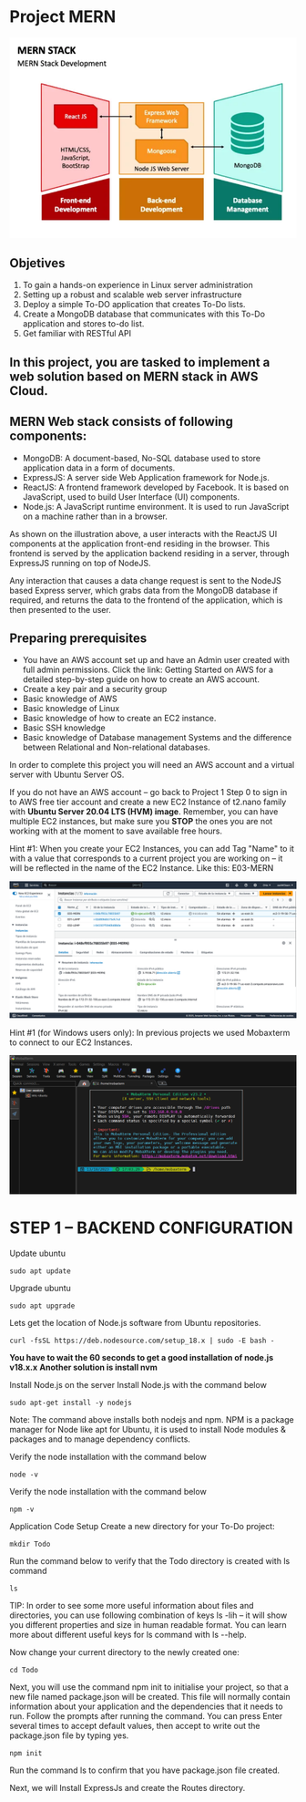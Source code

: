 # Project MERN

![MERN stack](https://github.com/santiagosaes/DevOps-Project/blob/main/3%20-%20MERN%20project/images/mernstack.png)

## Objetives
1.  To gain a hands-on experience in Linux server administration
2. Setting up a robust and scalable web server infrastructure
3. Deploy a simple To-DO application that creates To-Do lists.
4. Create a MongoDB database that communicates with this To-Do application and stores to-do list.
5. Get familiar with RESTful API

## In this project, you are tasked to implement a web solution based on MERN stack in AWS Cloud.

## MERN Web stack consists of following components:
- MongoDB: A document-based, No-SQL database used to store application data in a form of documents.
- ExpressJS: A server side Web Application framework for Node.js.
- ReactJS: A frontend framework developed by Facebook. It is based on JavaScript, used to build User Interface (UI) components.
- Node.js: A JavaScript runtime environment. It is used to run JavaScript on a machine rather than in a browser.

As shown on the illustration above, a user interacts with the ReactJS UI components at the application front-end residing in the
browser. This frontend is served by the application backend residing in a server, through ExpressJS running on top of NodeJS.

Any interaction that causes a data change request is sent to the NodeJS based Express server, which grabs data from the MongoDB 
database if required, and returns the data to the frontend of the application, which is then presented to the user.

## Preparing prerequisites

- You have an AWS account set up and have an Admin user created with full admin permissions. Click the link: Getting Started on AWS for a detailed step-by-step guide on how to create an AWS account.
- Create a key pair and a security group
- Basic knowledge of AWS
- Basic knowledge of Linux
- Basic knowledge of how to create an EC2 instance.
- Basic SSH knowledge
- Basic knowledge of Database management Systems and the difference between Relational and Non-relational databases.


In order to complete this project you will need an AWS account and a virtual server with Ubuntu Server OS.

If you do not have an AWS account – go back to Project 1 Step 0 to sign in to AWS free tier account and create a new EC2 Instance 
of t2.nano family with **Ubuntu Server 20.04 LTS (HVM) image**. Remember, you can have multiple EC2 instances, but make sure you **STOP** the ones you are not working with at the moment to save available free hours.

Hint #1: When you create your EC2 Instances, you can add Tag "Name" to it with a value that corresponds to a current project you 
are working on – it will be reflected in the name of the EC2 Instance. Like this: E03-MERN

![ec2](https://github.com/santiagosaes/DevOps-Project/blob/main/3%20-%20MERN%20project/images/AWS_EC2_MERN.png) 

Hint #1 (for Windows users only): In previous projects we used Mobaxterm to connect to our EC2 Instances.

![Mobaxterm](https://github.com/santiagosaes/DevOps-Project/blob/main/3%20-%20MERN%20project/images/mobaxterm.png)


# STEP 1 – BACKEND CONFIGURATION
Update ubuntu
```
sudo apt update
```
Upgrade ubuntu
```
sudo apt upgrade
```
Lets get the location of Node.js software from Ubuntu repositories.
```
curl -fsSL https://deb.nodesource.com/setup_18.x | sudo -E bash -
```
**You have to wait the 60 seconds to get a good installation of node.js v18.x.x**
**Another solution is install nvm**

Install Node.js on the server
Install Node.js with the command below

```
sudo apt-get install -y nodejs
```

Note: The command above installs both nodejs and npm. NPM is a package manager for Node like apt for Ubuntu, it is used to install 
Node modules & packages and to manage dependency conflicts.

Verify the node installation with the command below

```
node -v 
```

Verify the node installation with the command below

```
npm -v
```

Application Code Setup
Create a new directory for your To-Do project:

```
mkdir Todo
```

Run the command below to verify that the Todo directory is created with ls command

```
ls
```

TIP: In order to see some more useful information about files and directories, you can use following combination of keys ls -lih – 
it will show you different properties and size in human readable format. You can learn more about different useful keys for ls 
command with ls --help.

Now change your current directory to the newly created one:

```
cd Todo
```

Next, you will use the command npm init to initialise your project, so that a new file named package.json will be created. This
file will normally contain information about your application and the dependencies that it needs to run. Follow the prompts 
after running the command. You can press Enter several times to accept default values, then accept to write out the package.json 
file by typing yes.


```
npm init
```

Run the command ls to confirm that you have package.json file created.

Next, we will Install ExpressJs and create the Routes directory.



